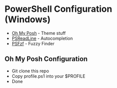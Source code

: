 # **PowerShell Configuration (Windows)**
- [Oh My Posh](https://ohmyposh.dev/) - Theme stuff
- [PSReadLine](https://docs.microsoft.com/en-us/powershell/module/psreadline/) - Autocompletion
- [PSFzf](https://github.com/kelleyma49/PSFzf) - Fuzzy Finder

## Oh My Posh Configuration
- Git clone this repo
- Copy profile.ps1 into your $PROFILE
- Done